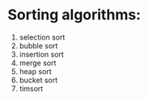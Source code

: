 # Sorting algorithms:

1. selection sort
2. bubble sort
3. insertion sort
4. merge sort
5. heap sort
6. bucket sort
7. timsort
